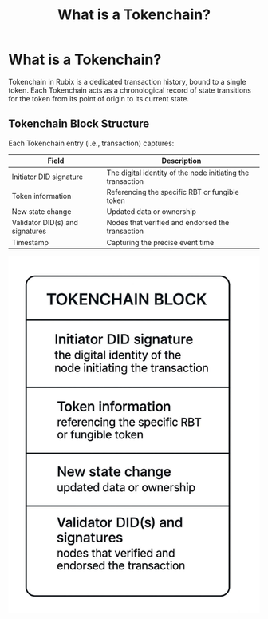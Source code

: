 ﻿---
title: What is a Tokenchain?
sidebar_label: What is a Tokenchain?
---

<!-- File: docs/core-concepts/what-is-tokenchain.md -->
# What is a Tokenchain?

Tokenchain in Rubix is a dedicated transaction history, bound to a single token. Each Tokenchain acts as a chronological record of state transitions for the token
from its point of origin to its current state.

## Tokenchain Block Structure

Each Tokenchain entry (i.e., transaction) captures:


| **Field**                        | **Description**                                                        |
|----------------------------------|------------------------------------------------------------------------|
| Initiator DID signature          | The digital identity of the node initiating the transaction             |
| Token information                | Referencing the specific RBT or fungible token                         |
| New state change                 | Updated data or ownership                                              |
| Validator DID(s) and signatures  | Nodes that verified and endorsed the transaction                       |
| Timestamp                        | Capturing the precise event time                                       |

![Token Chain](/img/tokenchain-block.png)

